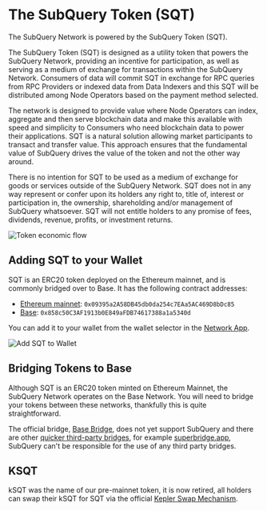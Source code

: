 # The SubQuery Token (SQT)

The SubQuery Network is powered by the SubQuery Token (SQT).

The SubQuery Token (SQT) is designed as a utility token that powers the SubQuery Network, providing an incentive for participation, as well as serving as a medium of exchange for transactions within the SubQuery Network. Consumers of data will commit SQT in exchange for RPC queries from RPC Providers or indexed data from Data Indexers and this SQT will be distributed among Node Operators based on the payment method selected.

The network is designed to provide value where Node Operators can index, aggregate and then serve blockchain data and make this available with speed and simplicity to Consumers who need blockchain data to power their applications. SQT is a natural solution allowing market participants to transact and transfer value. This approach ensures that the fundamental value of SubQuery drives the value of the token and not the other way around.

There is no intention for SQT to be used as a medium of exchange for goods or services outside of the SubQuery Network. SQT does not in any way represent or confer upon its holders any right to, title of, interest or participation in, the ownership, shareholding and/or management of SubQuery whatsoever. SQT will not entitle holders to any promise of fees, dividends, revenue, profits, or investment returns.

![Token economic flow](/assets/img/network/token_economy.png)

## Adding SQT to your Wallet

SQT is an ERC20 token deployed on the Ethereum mainnet, and is commonly bridged over to Base. It has the following contract addresses:

- [Ethereum mainnet](https://etherscan.io/token/0x09395a2A58DB45db0da254c7EAa5AC469D8bDc85): `0x09395a2A58DB45db0da254c7EAa5AC469D8bDc85`
- [Base](https://basescan.org/token/0x858c50C3AF1913b0E849aFDB74617388a1a5340d): `0x858c50C3AF1913b0E849aFDB74617388a1a5340d`

You can add it to your wallet from the wallet selector in the [Network App](https://app.subquery.network/explorer).

![Add SQT to Wallet](/assets/img/network/kSQT_add_wallet.png)

## Bridging Tokens to Base

Although SQT is an ERC20 token minted on Ethereum Mainnet, the SubQuery Network operates on the Base Network. You will need to bridge your tokens between these networks, thankfully this is quite straightforward.

The official bridge, [Base Bridge](https://bridge.base.org/deposit), does not yet support SubQuery and there are other [quicker third-party bridges](https://base.org/ecosystem?tag=bridge), for example [superbridge.app](https://superbridge.app/), SubQuery can't be responsible for the use of any third party bridges.

## KSQT

kSQT was the name of our pre-mainnet token, it is now retired, all holders can swap their kSQT for SQT via the official [Kepler Swap Mechanism](./swap.md).
